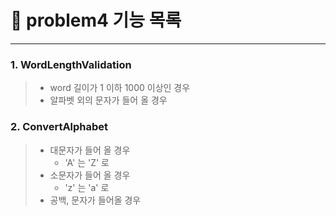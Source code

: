 # 🚀 problem4 기능 목록
- - -
### 1. WordLengthValidation
> - word 길이가 1 이하 1000 이상인 경우
> - 알파벳 외의 문자가 들어 올 경우

### 2. ConvertAlphabet
> - 대문자가 들어 올 경우 
>   - 'A' 는 'Z' 로  
> - 소문자가 들어 올 경우
>   - 'z' 는 'a' 로
> - 공백, 문자가 들어올 경우
